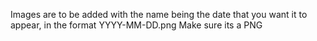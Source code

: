 Images are to be added with the name being the date that you want it to appear, in the format YYYY-MM-DD.png Make sure its a PNG